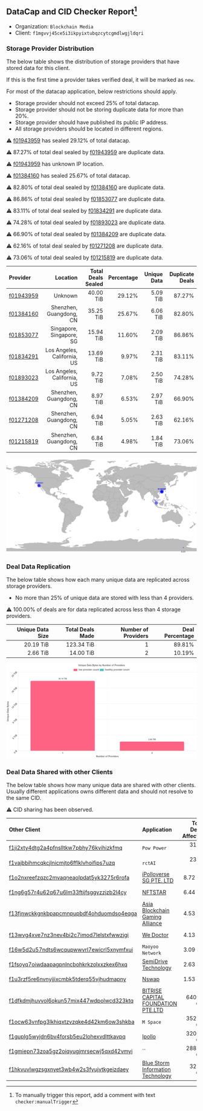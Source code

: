 ## DataCap and CID Checker Report[^1]
 - Organization: `Blockchain Media`
 - Client: `f1mgvvj45ce5i3ikpyixtubqzcytcgmdlwgjldqri`
### Storage Provider Distribution
The below table shows the distribution of storage providers that have stored data for this client.

If this is the first time a provider takes verified deal, it will be marked as `new`.

For most of the datacap application, below restrictions should apply.
 - Storage provider should not exceed 25% of total datacap.
 - Storage provider should not be storing duplicate data for more than 20%.
 - Storage provider should have published its public IP address.
 - All storage providers should be located in different regions.

⚠️ [f01943959](https://filfox.info/en/address/f01943959) has sealed 29.12% of total datacap.

⚠️ 87.27% of total deal sealed by [f01943959](https://filfox.info/en/address/f01943959) are duplicate data.

⚠️ [f01943959](https://filfox.info/en/address/f01943959) has unknown IP location.

⚠️ [f01384160](https://filfox.info/en/address/f01384160) has sealed 25.67% of total datacap.

⚠️ 82.80% of total deal sealed by [f01384160](https://filfox.info/en/address/f01384160) are duplicate data.

⚠️ 86.86% of total deal sealed by [f01853077](https://filfox.info/en/address/f01853077) are duplicate data.

⚠️ 83.11% of total deal sealed by [f01834291](https://filfox.info/en/address/f01834291) are duplicate data.

⚠️ 74.28% of total deal sealed by [f01893023](https://filfox.info/en/address/f01893023) are duplicate data.

⚠️ 66.90% of total deal sealed by [f01384209](https://filfox.info/en/address/f01384209) are duplicate data.

⚠️ 62.16% of total deal sealed by [f01271208](https://filfox.info/en/address/f01271208) are duplicate data.

⚠️ 73.06% of total deal sealed by [f01215819](https://filfox.info/en/address/f01215819) are duplicate data.

| Provider                                              |                    Location | Total Deals Sealed | Percentage | Unique Data | Duplicate Deals |
| :---------------------------------------------------- | --------------------------: | -----------------: | ---------: | ----------: | --------------: |
| [f01943959](https://filfox.info/en/address/f01943959) |                     Unknown |          40.00 TiB |     29.12% |    5.09 TiB |          87.27% |
| [f01384160](https://filfox.info/en/address/f01384160) |     Shenzhen, Guangdong, CN |          35.25 TiB |     25.67% |    6.06 TiB |          82.80% |
| [f01853077](https://filfox.info/en/address/f01853077) |    Singapore, Singapore, SG |          15.94 TiB |     11.60% |    2.09 TiB |          86.86% |
| [f01834291](https://filfox.info/en/address/f01834291) | Los Angeles, California, US |          13.69 TiB |      9.97% |    2.31 TiB |          83.11% |
| [f01893023](https://filfox.info/en/address/f01893023) | Los Angeles, California, US |           9.72 TiB |      7.08% |    2.50 TiB |          74.28% |
| [f01384209](https://filfox.info/en/address/f01384209) |     Shenzhen, Guangdong, CN |           8.97 TiB |      6.53% |    2.97 TiB |          66.90% |
| [f01271208](https://filfox.info/en/address/f01271208) |     Shenzhen, Guangdong, CN |           6.94 TiB |      5.05% |    2.63 TiB |          62.16% |
| [f01215819](https://filfox.info/en/address/f01215819) |     Shenzhen, Guangdong, CN |           6.84 TiB |      4.98% |    1.84 TiB |          73.06% |

![Provider Distribution](https://raw.githubusercontent.com/data-preservation-programs/filplus-checker-assets/main/filecoin-project/filecoin-plus-large-datasets/issues/1048/1671098413695.png)
### Deal Data Replication
The below table shows how each many unique data are replicated across storage providers.
- No more than 25% of unique data are stored with less than 4 providers.

⚠️ 100.00% of deals are for data replicated across less than 4 storage providers.

| Unique Data Size | Total Deals Made | Number of Providers | Deal Percentage |
| ---------------: | ---------------: | ------------------: | --------------: |
|        20.19 TiB |       123.34 TiB |                   1 |          89.81% |
|         2.66 TiB |        14.00 TiB |                   2 |          10.19% |

![Replication Distribution](https://raw.githubusercontent.com/data-preservation-programs/filplus-checker-assets/main/filecoin-project/filecoin-plus-large-datasets/issues/1048/1671098414315.png)
### Deal Data Shared with other Clients
The below table shows how many unique data are shared with other clients.
Usually different applications owns different data and should not resolve to the same CID.

⚠️ CID sharing has been observed.

| Other Client                                                                                                          | Application                                                                                                        | Total Deals Affected | Unique CIDs |        Verifier |
| :-------------------------------------------------------------------------------------------------------------------- | :----------------------------------------------------------------------------------------------------------------- | -------------------: | ----------: | --------------: |
| [f1ji2xty4dtg2a4pfnslltkw7pbhy76kvihizkfmq](https://filfox.info/en/address/f1ji2xty4dtg2a4pfnslltkw7pbhy76kvihizkfmq) | `Pow Power`                                                                                                        |            31.09 TiB |         188 | LDN v3 multisig |
| [f1vajbbihmcqkcjlnicmjto6fflklvhoifips7uzq](https://filfox.info/en/address/f1vajbbihmcqkcjlnicmjto6fflklvhoifips7uzq) | `rctAI`                                                                                                            |            23.06 TiB |         148 | LDN v3 multisig |
| [f1o2nxreefzqzc2mvaqneaolpdat5yk3275r6rofa](https://filfox.info/en/address/f1o2nxreefzqzc2mvaqneaolpdat5yk3275r6rofa) | [iPolloverse SG PTE\. LTD](https://github.com/filecoin-project/filecoin-plus-large-datasets/issues/767)            |             8.72 TiB |          55 | LDN v3 multisig |
| [f1ng6g57r4u62q67u6lm33ftijfsggyzzjzb2l4cy](https://filfox.info/en/address/f1ng6g57r4u62q67u6lm33ftijfsggyzzjzb2l4cy) | [NFTSTAR](https://github.com/filecoin-project/filecoin-plus-large-datasets/issues/960)                             |             6.44 TiB |          50 | LDN v3 multisig |
| [f13fjnwckkgnkbpapcmnpupbdf4ohduomdso4eqga](https://filfox.info/en/address/f13fjnwckkgnkbpapcmnpupbdf4ohduomdso4eqga) | [Asia Blockchain Gaming Alliance](https://github.com/filecoin-project/filecoin-plus-large-datasets/issues/872)     |             4.53 TiB |          37 | LDN v3 multisig |
| [f13wvg4xve7nz3nev4bi2c7imod7lelstxfwwzjgi](https://filfox.info/en/address/f13wvg4xve7nz3nev4bi2c7imod7lelstxfwwzjgi) | [We Doctor](https://github.com/filecoin-project/filecoin-plus-large-datasets/issues/962)                           |             4.13 TiB |          32 | LDN v3 multisig |
| [f16w5d2u57ndts6wcqupwwvrl7ewicrl5xnymfxui](https://filfox.info/en/address/f16w5d2u57ndts6wcqupwwvrl7ewicrl5xnymfxui) | `Maoyoo Network`                                                                                                   |             3.09 TiB |          39 | LDN v3 multisig |
| [f1fsoyq7oiwdaapagpnlncbohkrkzolxxzkex6hxq](https://filfox.info/en/address/f1fsoyq7oiwdaapagpnlncbohkrkzolxxzkex6hxq) | [SemiDrive Technology](https://github.com/filecoin-project/filecoin-plus-large-datasets/issues/911)                |             2.63 TiB |          21 | LDN v3 multisig |
| [f1u3rzf5re6nvnyjjixcmbk5tderq55vjhudmapny](https://filfox.info/en/address/f1u3rzf5re6nvnyjjixcmbk5tderq55vjhudmapny) | [ Nswap](https://github.com/filecoin-project/filecoin-plus-large-datasets/issues/882)                              |             1.53 TiB |          13 | LDN v3 multisig |
| [f1dfkdmjhuvvol6okun57mix447wdpolwcd323ktq](https://filfox.info/en/address/f1dfkdmjhuvvol6okun57mix447wdpolwcd323ktq) | [BITRISE CAPITAL FOUNDATION PTE\.LTD](https://github.com/filecoin-project/filecoin-plus-large-datasets/issues/139) |           640.00 GiB |           3 |       LDN # 139 |
| [f1ocw63vnfpg3lkhiqxtzvzqke4d42km6ow3shkba](https://filfox.info/en/address/f1ocw63vnfpg3lkhiqxtzvzqke4d42km6ow3shkba) | `M Space`                                                                                                          |           352.00 GiB |           4 | LDN v3 multisig |
| [f1guplg5wyjdn6bv4forsb5eu2lohexvdlttkavpq](https://filfox.info/en/address/f1guplg5wyjdn6bv4forsb5eu2lohexvdlttkavpq) | [Ipollo](https://github.com/filecoin-project/filecoin-plus-large-datasets/issues/168)                              |           320.00 GiB |           1 |       LDN # 168 |
| [f1gmiepn73zoa5gz2oiqyugjmrsecwj5qxd42vmyi](https://filfox.info/en/address/f1gmiepn73zoa5gz2oiqyugjmrsecwj5qxd42vmyi) | ``                                                                                                                 |           288.00 GiB |           1 | LDN v3 multisig |
| [f1hkvuvlwgzsgxnyet3wb4w2s3fyujvtkgeizdaey](https://filfox.info/en/address/f1hkvuvlwgzsgxnyet3wb4w2s3fyujvtkgeizdaey) | [Blue Storm Information Technology](https://github.com/filecoin-project/filecoin-plus-large-datasets/issues/323)   |            32.00 GiB |           1 | LDN v3 multisig |

[^1]: To manually trigger this report, add a comment with text `checker:manualTrigger`
